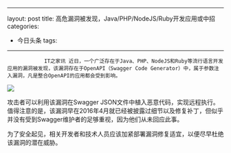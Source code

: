 
---
layout: post
title: 高危漏洞被发现，Java/PHP/NodeJS/Ruby开发应用或中招
categories:
- 今日头条
tags:
---
				IT之家讯 近日，一个广泛存在于Java、PHP、NodeJS和Ruby等流行语言开发应用的漏洞被发现，该漏洞存在于OpenAPI（Swagger Code Generator）中，属于参数注入漏洞，凡是整合OpenAPI的应用都会受到影响。

![](http://p3.pstatp.com/large/97b0006fd73be87f70e)

攻击者可以利用该漏洞在Swagger JSON文件中植入恶意代码，实现远程执行。值得注意的是，该漏洞早在2016年4月就已经被披露过细节以及修复补丁，但似乎并没有受到Swagger维护者的足够重视，因为他们从未回应此事。

为了安全起见，相关开发者和技术人员应该加紧部署漏洞修复适宜，以便尽早杜绝该漏洞的潜在威胁。